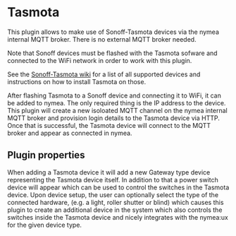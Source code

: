 # Tasmota

This plugin allows to make use of Sonoff-Tasmota devices via the nymea internal MQTT broker. There is no external MQTT broker needed.

Note that Sonoff devices must be flashed with the Tasmota sofware and connected to the WiFi network in order to work with this plugin.

See the [Sonoff-Tasmota wiki](https://github.com/arendst/Sonoff-Tasmota/wiki) for a list of all supported devices and instructions on how to
install Tasmota on those.

After flashing Tasmota to a Sonoff device and connecting it to WiFi, it can be added to nymea. The only required
thing is the IP address to the device. This plugin will create a new isoloated MQTT channel on the nymea internal
MQTT broker and provision login details to the Tasmota device via HTTP. Once that is successful, the Tasmota device
will connect to the MQTT broker and appear as connected in nymea.

## Plugin properties
When adding a Tasmota device it will add a new Gateway type device representing the Tasmota device itself. In addition
to that a power switch device will appear which can be used to control the switches in the Tasmota device. Upon
device setup, the user can optionally select the type of the connected hardware, (e.g. a light, roller shutter or blind) which
causes this plugin to create an additional device in the system which also controls the switches inside the Tasmota device and nicely
integrates with the nymea:ux for the given device type.
